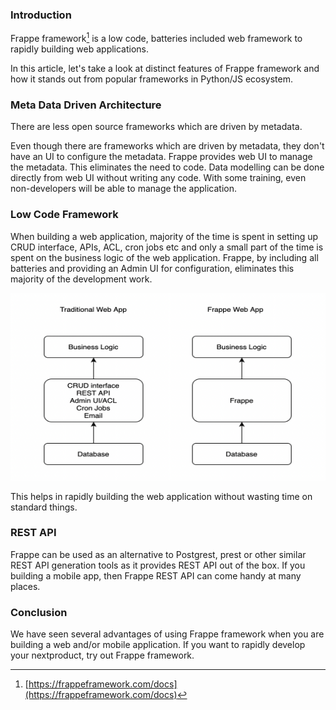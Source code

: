 <!--
.. title: In Praise Of Frappe Framework
.. slug: frappe-framework
.. date: 2021-08-15 10:32:56 UTC+05:30
.. tags: python, js
.. category:
.. link:
.. description:
.. type: text
-->

### Introduction

Frappe framework[^ff] is a low code, batteries included web framework to rapidly building web applications.

In this article, let's take a look at distinct features of Frappe framework and how it stands out from popular frameworks in Python/JS ecosystem.


### Meta Data Driven Architecture

There are less open source frameworks which are driven by metadata.

Even though there are frameworks which are driven by metadata, they don't have an UI to configure the metadata. Frappe provides web UI to manage the metadata. This eliminates the need to code. Data modelling can be done directly from web UI without writing any code. With some training, even non-developers will be able to manage the application.



### Low Code Framework

When building a web application, majority of the time is spent in setting up CRUD interface, APIs, ACL, cron jobs etc and only a small part of the time is spent on the business logic of the web application. Frappe, by including all batteries and providing an Admin UI for configuration, eliminates this majority of the development work.

<p align="center">
<img height="300" width="800" src="/images/frappe.png" />
</p>

This helps in rapidly building the web application without wasting time on standard things.


### REST API

Frappe can be used as an alternative to Postgrest, prest or other similar REST API generation tools as it provides REST API out of the box. If you building a mobile app, then Frappe REST API can come handy at many places.


### Conclusion

We have seen several advantages of using Frappe framework when you are building a web and/or mobile application. If you want to rapidly develop your nextproduct, try out Frappe framework.


[^ff]: [https://frappeframework.com/docs](https://frappeframework.com/docs)
